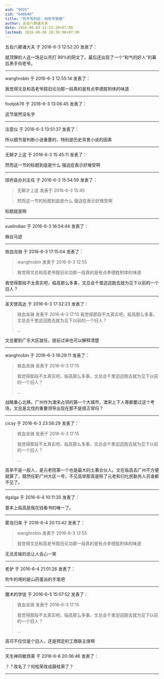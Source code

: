 ```yaml
---
aid: "9025"
zid: "648840"
title: "吹牛写的好，向吹牛致敬"
author: 五伯六卿诸大夫
date: 2016-06-03 12:52:20+07:00
lastmod: 2016-06-06 20:36:00+07:00
---
```


五伯六卿诸大夫 于 2016-6-3 12:52:20 发表了：

就顶罪的人这一场足以吊打 99%的网文了。最后还出现了一个“和气的好人”的幕后黑手何老爷。

---

wanghrobin 于 2016-6-3 12:55:14 发表了：

我觉得文总和高老爷叙旧论功那一段真的是有点李德胜附体的味道

---

footjob76 于 2016-6-3 13:06:45 发表了：

这节居然没名字

---

注意仪 于 2016-6-3 13:51:37 发表了：

所以细节是判断小说重要的，特别是历史背景小说的因素

---

无聊才上这 于 2016-6-3 15:45:11 发表了：

然而这一节的标题到底是什么 强迫症表示好难受啊

---

琼府县办刘主任 于 2016-6-3 15:54:59 发表了：

> 无聊才上这 发表于 2016-6-3 15:45
>
> 然而这一节的标题到底是什么 强迫症表示好难受啊

标题就是<NULL>啊

---

xuelindiao 于 2016-6-3 16:54:44 发表了：

蛛丝马迹

---

铁血龙骑 于 2016-6-3 17:15:04 发表了：

> wanghrobin 发表于 2016-6-3 12:55
>
> 我觉得文总和高老爷叙旧论功那一段真的是有点李德胜附体的味道

我觉得那段不太真实吧，临高那么多事，文总会千里迢迢跑去就为见下以前的一个旧人？

---

圣天使高达 于 2016-6-3 17:32:23 发表了：

> 铁血龙骑 发表于 2016-6-3 17:15 我觉得那段不太真实吧，临高那么多事，文总会千里迢迢跑去就为见下以前的一个旧人？
>
> ...

文总要到广东大区就任，提前过来也可以解释清楚

---

wanghrobin 于 2016-6-3 18:29:11 发表了：

> 铁血龙骑 发表于 2016-6-3 17:15
>
> 我觉得那段不太真实吧，临高那么多事，文总会千里迢迢跑去就为见下以前的一个旧人？
>
> ...

战略重心北移。广州作为澳宋占领的第一个大城市，澳宋上下人等都要过这个考场，文总是北伐的重要领导出现在那不是很正常吗？

---

cicsy 于 2016-6-3 23:56:29 发表了：

> 铁血龙骑 发表于 2016-6-3 17:15
>
> 我觉得那段不太真实吧，临高那么多事，文总会千里迢迢跑去就为见下以前的一个旧人？
>
> ...

高举不是一般人，是元老院第一个也是最大的土著合伙人。文在临高去广州不方便就算了，既然任职广州大区一号，不见高举那真是除了元老和归化民勤务人员谁都不见了。

---

dgslga 于 2016-6-4 10:11:35 发表了：

基本上临高是我花钱看书的唯一了。

---

雾岛归来 于 2016-6-4 20:13:42 发表了：

> wanghrobin 发表于 2016-6-3 12:55
>
> 我觉得文总和高老爷叙旧论功那一段真的是有点李德胜附体的味道

无法言喻的总让人会心一笑

---

老驴 于 2016-6-4 21:01:26 发表了：

吹牛的用的是山药蛋派的手笔吧

---

魔术的学徒 于 2016-6-5 15:07:52 发表了：

> 铁血龙骑 发表于 2016-6-3 17:15
>
> 我觉得那段不太真实吧，临高那么多事，文总会千里迢迢跑去就为见下以前的一个旧人？
>
> ...

高可不仅仅是个旧人，还是预定的工商联主席啊

---

天生神将敏昂莱 于 2016-6-6 20:36:46 发表了：

？？改名了？何桂荣改成薛桂荣了？

---
